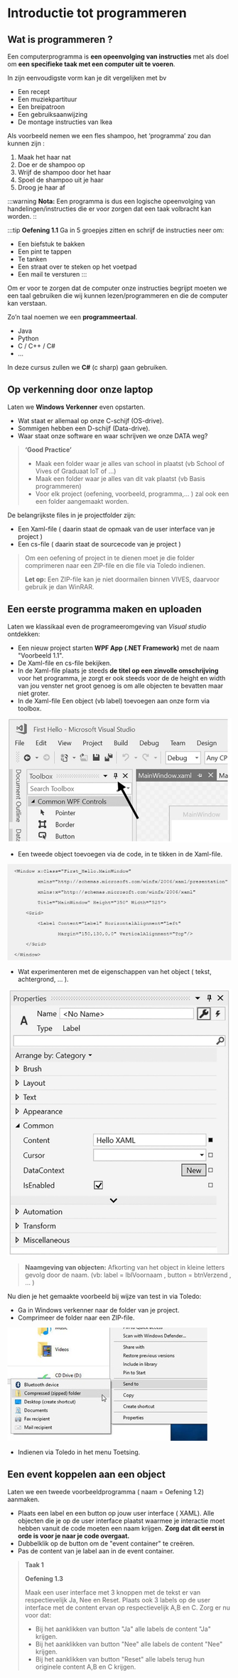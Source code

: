 # Introductie tot programmeren

## Wat is programmeren ?

Een computerprogramma is **een opeenvolging van instructies** met als doel om **een specifieke taak met een computer uit te voeren**.

In zijn eenvoudigste vorm kan je dit vergelijken met bv 
* Een recept
* Een muziekpartituur
* Een breipatroon
* Een gebruiksaanwijzing
* De montage instructies van Ikea

Als voorbeeld nemen we een fles shampoo, het ‘programma’ zou dan kunnen zijn :

1. Maak het haar nat
2. Doe er de shampoo op
3. Wrijf de shampoo door het haar
4. Spoel de shampoo uit je haar
5. Droog je haar af

:::warning **Nota:**
Een programma is dus een logische opeenvolging van handelingen/instructies die er voor zorgen dat een taak volbracht kan worden.
::

:::tip **Oefening 1.1**
Ga in 5 groepjes zitten en schrijf de instructies neer om: 
* Een biefstuk te bakken
* Een pint te tappen
* Te tanken
* Een straat over te steken op het voetpad
* Een mail te versturen
:::

Om er voor te zorgen dat de computer onze instructies begrijpt moeten we een taal gebruiken die wij kunnen lezen/programmeren en die de computer kan verstaan.

Zo’n taal noemen we een **programmeertaal**. 

* Java
* Python
* C / C++ / C#
* …

In deze cursus zullen we **C#** (c sharp) gaan gebruiken.

## Op verkenning door onze laptop
Laten we **Windows Verkenner** even opstarten.
* Wat staat er allemaal op onze C-schijf (OS-drive).
* Sommigen hebben een D-schijf (Data-drive).
* Waar staat onze software en waar schrijven we onze DATA weg?

> **‘Good Practice’** 
>* Maak een folder waar je alles van school in plaatst
(vb School of Vives of Graduaat IoT of …)
>* Maak een folder waar je alles van dit vak plaatst
(vb Basis programmeren)
>* Voor elk project (oefening, voorbeeld, programma,… ) zal ook een een folder aangemaakt worden.

De belangrijkste files in je projectfolder zijn:
* Een Xaml-file ( daarin staat de opmaak van de user interface van je project )
* Een cs-file ( daarin staat de sourcecode van je project )
> Om een oefening of project in te dienen moet je die folder comprimeren naar een ZIP-file en die file via Toledo indienen. 
> 
> **Let op:** Een ZIP-file kan je niet doormailen binnen VIVES, daarvoor gebruik je dan WinRAR. 

## Een eerste programma maken en uploaden

Laten we klassikaal even de programeeromgeving van *Visual studio* ontdekken:
* Een nieuw project starten **WPF App (.NET Framework)** met de naam "Voorbeeld 1.1".
* De Xaml-file en cs-file bekijken.
* In de Xaml-file plaats je steeds **de titel op een zinvolle omschrijving** voor het programma, je zorgt er ook steeds voor de de height en width van jou venster net groot genoeg is om alle objecten te bevatten maar niet groter.
* In de Xaml-file Een object (vb label) toevoegen aan onze form via toolbox.

![download](./images/afbeelding2.jpg)

* Een tweede object toevoegen via de code, in te tikken in de Xaml-file.

![download](./images/afbeelding3.jpg)

* Wat experimenteren met de eigenschappen van het object ( tekst, achtergrond, … ).

![download](./images/afbeelding4.jpg)

> **Naamgeving van objecten:**
Afkorting van het object in kleine letters gevolg door de naam.
(vb: label = lblVoornaam , button = btnVerzend , … )

Nu dien je het gemaakte voorbeeld bij wijze van test in via Toledo:
* Ga in Windows verkenner naar de folder van je project.
* Comprimeer de folder naar een ZIP-file.

![download](./images/afbeelding1.jpg)

* Indienen via Toledo in het menu Toetsing.

## Een event koppelen aan een object

Laten we een tweede voorbeeldprogramma ( naam = Oefening 1.2) aanmaken.
* Plaats een label en een button op jouw user interface ( XAML). Alle objecten die je op de user interface plaatst waarmee je interactie moet hebben vanuit de code moeten een naam krijgen. **Zorg dat dit eerst in orde is voor je naar je code overgaat.**
* Dubbelklik op de button om de "event container" te creëren.
* Pas de content van je label aan in de event container.

> **Taak 1**
>
>**Oefening 1.3**
>
> Maak een user interface met 3 knoppen met de tekst er van respectievelijk Ja, Nee en Reset. Plaats ook 3 labels op de user interface met de content ervan op respectievelijk A,B en C.
> Zorg er nu voor dat:
> * Bij het aanklikken van button "Ja" alle labels de content "Ja" krijgen.
> * Bij het aanklikken van button "Nee" alle labels de content "Nee" krijgen.
> * Bij het aanklikken van button "Reset" alle labels terug hun originele content A,B en C krijgen.


